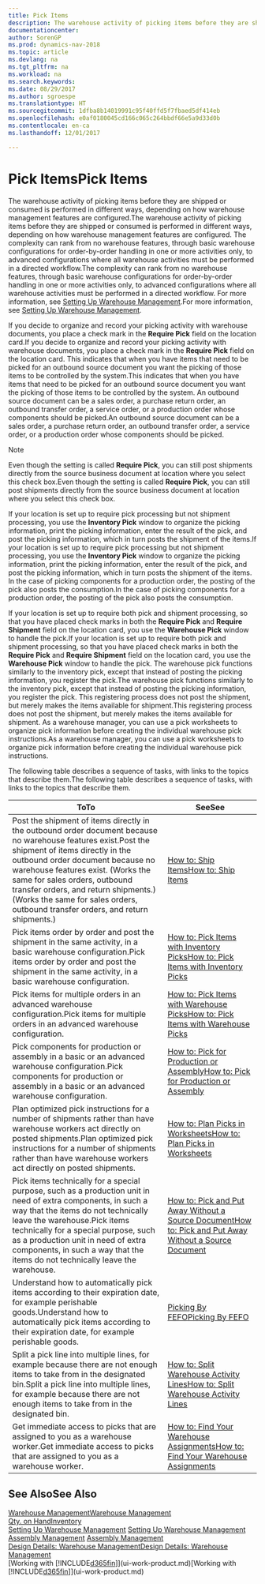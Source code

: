 ```yaml
---
title: Pick Items
description: The warehouse activity of picking items before they are shipped or consumed is performed in different ways, depending on how warehouse management features are configured. The [setup](../configure-warehouse-processes.md) complexity can rank from no warehouse features, through basic warehouse configurations for order-by-order handling in one or more activities only, to advanced configurations where all warehouse activities must be performed in a directed workflow.
documentationcenter: 
author: SorenGP
ms.prod: dynamics-nav-2018
ms.topic: article
ms.devlang: na
ms.tgt_pltfrm: na
ms.workload: na
ms.search.keywords: 
ms.date: 08/29/2017
ms.author: sgroespe
ms.translationtype: HT
ms.sourcegitcommit: 1dfba8b14019991c95f40ffd5f7fbaed5df414eb
ms.openlocfilehash: e0af0180045cd166c065c264bbdf66e5a9d33d0b
ms.contentlocale: en-ca
ms.lasthandoff: 12/01/2017

---
```

# <a name="pick-items"></a><span data-ttu-id="d5447-104">Pick Items</span><span class="sxs-lookup"><span data-stu-id="d5447-104">Pick Items</span></span>
<span data-ttu-id="d5447-105">The warehouse activity of picking items before they are shipped or consumed is performed in different ways, depending on how warehouse management features are configured.</span><span class="sxs-lookup"><span data-stu-id="d5447-105">The warehouse activity of picking items before they are shipped or consumed is performed in different ways, depending on how warehouse management features are configured.</span></span> <span data-ttu-id="d5447-106">The complexity can rank from no warehouse features, through basic warehouse configurations for order-by-order handling in one or more activities only, to advanced configurations where all warehouse activities must be performed in a directed workflow.</span><span class="sxs-lookup"><span data-stu-id="d5447-106">The complexity can rank from no warehouse features, through basic warehouse configurations for order-by-order handling in one or more activities only, to advanced configurations where all warehouse activities must be performed in a directed workflow.</span></span> <span data-ttu-id="d5447-107">For more information, see [Setting Up Warehouse Management](warehouse-setup-warehouse.md).</span><span class="sxs-lookup"><span data-stu-id="d5447-107">For more information, see [Setting Up Warehouse Management](warehouse-setup-warehouse.md).</span></span>

<span data-ttu-id="d5447-108">If you decide to organize and record your picking activity with warehouse documents, you place a check mark in the **Require Pick** field on the location card.</span><span class="sxs-lookup"><span data-stu-id="d5447-108">If you decide to organize and record your picking activity with warehouse documents, you place a check mark in the **Require Pick** field on the location card.</span></span> <span data-ttu-id="d5447-109">This indicates that when you have items that need to be picked for an outbound source document you want the picking of those items to be controlled by the system.</span><span class="sxs-lookup"><span data-stu-id="d5447-109">This indicates that when you have items that need to be picked for an outbound source document you want the picking of those items to be controlled by the system.</span></span> <span data-ttu-id="d5447-110">An outbound source document can be a sales order, a purchase return order, an outbound transfer order, a service order, or a production order whose components should be picked.</span><span class="sxs-lookup"><span data-stu-id="d5447-110">An outbound source document can be a sales order, a purchase return order, an outbound transfer order, a service order, or a production order whose components should be picked.</span></span>

> [!NOTE]
> <span data-ttu-id="d5447-111">Even though the setting is called **Require Pick**, you can still post shipments directly from the source business document at location where you select this check box.</span><span class="sxs-lookup"><span data-stu-id="d5447-111">Even though the setting is called **Require Pick**, you can still post shipments directly from the source business document at location where you select this check box.</span></span>

<span data-ttu-id="d5447-112">If your location is set up to require pick processing but not shipment processing, you use the **Inventory Pick** window to organize the picking information, print the picking information, enter the result of the pick, and post the picking information, which in turn posts the shipment of the items.</span><span class="sxs-lookup"><span data-stu-id="d5447-112">If your location is set up to require pick processing but not shipment processing, you use the **Inventory Pick** window to organize the picking information, print the picking information, enter the result of the pick, and post the picking information, which in turn posts the shipment of the items.</span></span> <span data-ttu-id="d5447-113">In the case of picking components for a production order, the posting of the pick also posts the consumption.</span><span class="sxs-lookup"><span data-stu-id="d5447-113">In the case of picking components for a production order, the posting of the pick also posts the consumption.</span></span>

<span data-ttu-id="d5447-114">If your location is set up to require both pick and shipment processing, so that you have placed check marks in both the **Require Pick** and **Require Shipment** field on the location card, you use the **Warehouse Pick** window to handle the pick.</span><span class="sxs-lookup"><span data-stu-id="d5447-114">If your location is set up to require both pick and shipment processing, so that you have placed check marks in both the **Require Pick** and **Require Shipment** field on the location card, you use the **Warehouse Pick** window to handle the pick.</span></span> <span data-ttu-id="d5447-115">The warehouse pick functions similarly to the inventory pick, except that instead of posting the picking information, you register the pick.</span><span class="sxs-lookup"><span data-stu-id="d5447-115">The warehouse pick functions similarly to the inventory pick, except that instead of posting the picking information, you register the pick.</span></span> <span data-ttu-id="d5447-116">This registering process does not post the shipment, but merely makes the items available for shipment.</span><span class="sxs-lookup"><span data-stu-id="d5447-116">This registering process does not post the shipment, but merely makes the items available for shipment.</span></span> <span data-ttu-id="d5447-117">As a warehouse manager, you can use a pick worksheets to organize pick information before creating the individual warehouse pick instructions.</span><span class="sxs-lookup"><span data-stu-id="d5447-117">As a warehouse manager, you can use a pick worksheets to organize pick information before creating the individual warehouse pick instructions.</span></span>

<span data-ttu-id="d5447-118">The following table describes a sequence of tasks, with links to the topics that describe them.</span><span class="sxs-lookup"><span data-stu-id="d5447-118">The following table describes a sequence of tasks, with links to the topics that describe them.</span></span>   

|<span data-ttu-id="d5447-119">**To**</span><span class="sxs-lookup"><span data-stu-id="d5447-119">**To**</span></span>|<span data-ttu-id="d5447-120">**See**</span><span class="sxs-lookup"><span data-stu-id="d5447-120">**See**</span></span>|
|------------|-------------|  
|<span data-ttu-id="d5447-121">Post the shipment of items directly in the outbound order document because no warehouse features exist.</span><span class="sxs-lookup"><span data-stu-id="d5447-121">Post the shipment of items directly in the outbound order document because no warehouse features exist.</span></span> <span data-ttu-id="d5447-122">(Works the same for sales orders, outbound transfer orders, and return shipments.)</span><span class="sxs-lookup"><span data-stu-id="d5447-122">(Works the same for sales orders, outbound transfer orders, and return shipments.)</span></span>|[<span data-ttu-id="d5447-123">How to: Ship Items</span><span class="sxs-lookup"><span data-stu-id="d5447-123">How to: Ship Items</span></span>](warehouse-how-ship-items.md)|  
|<span data-ttu-id="d5447-124">Pick items order by order and post the shipment in the same activity, in a basic warehouse configuration.</span><span class="sxs-lookup"><span data-stu-id="d5447-124">Pick items order by order and post the shipment in the same activity, in a basic warehouse configuration.</span></span>|[<span data-ttu-id="d5447-125">How to: Pick Items with Inventory Picks</span><span class="sxs-lookup"><span data-stu-id="d5447-125">How to: Pick Items with Inventory Picks</span></span>](warehouse-how-to-pick-items-with-inventory-picks.md)|
|<span data-ttu-id="d5447-126">Pick items for multiple orders in an advanced warehouse configuration.</span><span class="sxs-lookup"><span data-stu-id="d5447-126">Pick items for multiple orders in an advanced warehouse configuration.</span></span>|[<span data-ttu-id="d5447-127">How to: Pick Items with Warehouse Picks</span><span class="sxs-lookup"><span data-stu-id="d5447-127">How to: Pick Items with Warehouse Picks</span></span>](warehouse-how-to-pick-items-for-warehouse-shipment.md)|  
|<span data-ttu-id="d5447-128">Pick components for production or assembly in a basic or an advanced warehouse configuration.</span><span class="sxs-lookup"><span data-stu-id="d5447-128">Pick components for production or assembly in a basic or an advanced warehouse configuration.</span></span>|[<span data-ttu-id="d5447-129">How to: Pick for Production or Assembly</span><span class="sxs-lookup"><span data-stu-id="d5447-129">How to: Pick for Production or Assembly</span></span>](warehouse-how-to-pick-for-production.md)|  
|<span data-ttu-id="d5447-130">Plan optimized pick instructions for a number of shipments rather than have warehouse workers act directly on posted shipments.</span><span class="sxs-lookup"><span data-stu-id="d5447-130">Plan optimized pick instructions for a number of shipments rather than have warehouse workers act directly on posted shipments.</span></span>|[<span data-ttu-id="d5447-131">How to: Plan Picks in Worksheets</span><span class="sxs-lookup"><span data-stu-id="d5447-131">How to: Plan Picks in Worksheets</span></span>](warehouse-how-to-plan-picks-in-worksheets.md)|  
|<span data-ttu-id="d5447-132">Pick items technically for a special purpose, such as a production unit in need of extra components, in such a way that the items do not technically leave the warehouse.</span><span class="sxs-lookup"><span data-stu-id="d5447-132">Pick items technically for a special purpose, such as a production unit in need of extra components, in such a way that the items do not technically leave the warehouse.</span></span>|[<span data-ttu-id="d5447-133">How to: Pick and Put Away Without a Source Document</span><span class="sxs-lookup"><span data-stu-id="d5447-133">How to: Pick and Put Away Without a Source Document</span></span>](warehouse-how-to-create-put-aways-from-internal-put-aways.md)|
|<span data-ttu-id="d5447-134">Understand how to automatically pick items according to their expiration date, for example perishable goods.</span><span class="sxs-lookup"><span data-stu-id="d5447-134">Understand how to automatically pick items according to their expiration date, for example perishable goods.</span></span>|[<span data-ttu-id="d5447-135">Picking By FEFO</span><span class="sxs-lookup"><span data-stu-id="d5447-135">Picking By FEFO</span></span>](warehouse-picking-by-fefo.md)|
|<span data-ttu-id="d5447-136">Split a pick line into multiple lines, for example because there are not enough items to take from in the designated bin.</span><span class="sxs-lookup"><span data-stu-id="d5447-136">Split a pick line into multiple lines, for example because there are not enough items to take from in the designated bin.</span></span>|[<span data-ttu-id="d5447-137">How to: Split Warehouse Activity Lines</span><span class="sxs-lookup"><span data-stu-id="d5447-137">How to: Split Warehouse Activity Lines</span></span>](warehouse-how-to-split-warehouse-activity-lines.md)|
|<span data-ttu-id="d5447-138">Get immediate access to picks that are assigned to you as a warehouse worker.</span><span class="sxs-lookup"><span data-stu-id="d5447-138">Get immediate access to picks that are assigned to you as a warehouse worker.</span></span>|[<span data-ttu-id="d5447-139">How to: Find Your Warehouse Assignments</span><span class="sxs-lookup"><span data-stu-id="d5447-139">How to: Find Your Warehouse Assignments</span></span>](warehouse-how-to-find-your-warehouse-assignments.md)|  

## <a name="see-also"></a><span data-ttu-id="d5447-140">See Also</span><span class="sxs-lookup"><span data-stu-id="d5447-140">See Also</span></span>  
[<span data-ttu-id="d5447-141">Warehouse Management</span><span class="sxs-lookup"><span data-stu-id="d5447-141">Warehouse Management</span></span>](warehouse-manage-warehouse.md)  
[<span data-ttu-id="d5447-142">Qty. on Hand</span><span class="sxs-lookup"><span data-stu-id="d5447-142">Inventory</span></span>](inventory-manage-inventory.md)  
<span data-ttu-id="d5447-143">[Setting Up Warehouse Management](warehouse-setup-warehouse.md)   </span><span class="sxs-lookup"><span data-stu-id="d5447-143">[Setting Up Warehouse Management](warehouse-setup-warehouse.md)   </span></span>  
<span data-ttu-id="d5447-144">[Assembly Management](assembly-assemble-items.md)  </span><span class="sxs-lookup"><span data-stu-id="d5447-144">[Assembly Management](assembly-assemble-items.md)  </span></span>  
[<span data-ttu-id="d5447-145">Design Details: Warehouse Management</span><span class="sxs-lookup"><span data-stu-id="d5447-145">Design Details: Warehouse Management</span></span>](design-details-warehouse-management.md)  
<span data-ttu-id="d5447-146">[Working with [!INCLUDE[d365fin](includes/d365fin_md.md)]](ui-work-product.md)</span><span class="sxs-lookup"><span data-stu-id="d5447-146">[Working with [!INCLUDE[d365fin](includes/d365fin_md.md)]](ui-work-product.md)</span></span>

